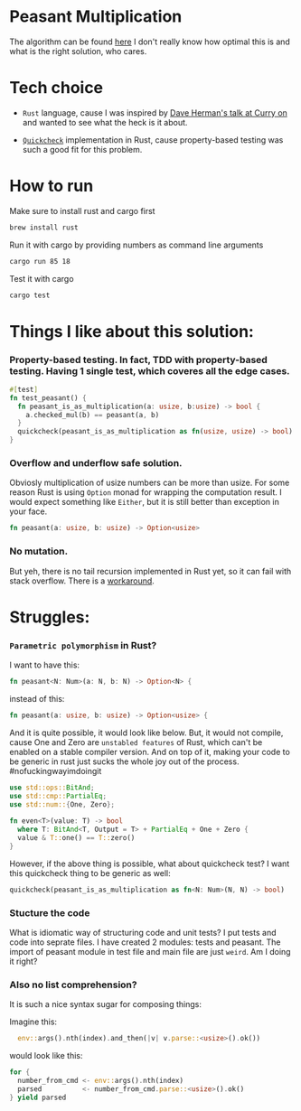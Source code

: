 # Peasant Multiplication

The algorithm can be found [here](http://www.cut-the-knot.org/Curriculum/Algebra/PeasantMultiplication.shtml)
I don't really know how optimal this is and what is the right solution, who cares.

# Tech choice

 - `Rust` language, cause I was inspired by [Dave Herman's talk at Curry on](https://www.youtube.com/watch?v=9OHcJzJQ2Nk) and wanted to see what the heck is it about.

 - [`Quickcheck`](https://github.com/BurntSushi/quickcheck) implementation in Rust, cause property-based testing was such a good fit for this problem.

# How to run

Make sure to install rust and cargo first
```sh
brew install rust
```

Run it with cargo by providing numbers as command line arguments
```sh
cargo run 85 18
```

Test it with cargo
```sh
cargo test
```

# Things I like about this solution:

### Property-based testing. In fact, TDD with property-based testing. Having 1 single test, which coveres all the edge cases.

```rust
#[test]
fn test_peasant() {
  fn peasant_is_as_multiplication(a: usize, b:usize) -> bool {
    a.checked_mul(b) == peasant(a, b)
  }
  quickcheck(peasant_is_as_multiplication as fn(usize, usize) -> bool)
}
```

### Overflow and underflow safe solution.

Obviosly multiplication of usize numbers can be more than usize. For some reason Rust is using `Option` monad for wrapping the computation result. I would expect something like `Either`, but it is still better than exception in your face.

```rust
fn peasant(a: usize, b: usize) -> Option<usize> 
```

### No mutation. 
 But yeh, there is no tail recursion implemented in Rust yet, so it can fail with stack overflow. There is a [workaround](https://crates.io/crates/stacker).

# Struggles:

### `Parametric polymorphism` in Rust?

I want to have this:
 ```rust
fn peasant<N: Num>(a: N, b: N) -> Option<N> {
```
instead of this:
 ```rust
fn peasant(a: usize, b: usize) -> Option<usize> {
```

And it is quite possible, it would look like below. But, it would not compile, cause One and Zero are `unstabled features` of Rust, which can't be enabled on a stable compiler version. And on top of it, making your code to be generic in rust just sucks the whole joy out of the process. #nofuckingwayimdoingit

```rust
use std::ops::BitAnd;
use std::cmp::PartialEq;
use std::num::{One, Zero};
  
fn even<T>(value: T) -> bool 
  where T: BitAnd<T, Output = T> + PartialEq + One + Zero {
  value & T::one() == T::zero()
}
```

However, if the above thing is possible, what about quickcheck test? I want this quickcheck thing to be generic as well:

```rust
quickcheck(peasant_is_as_multiplication as fn<N: Num>(N, N) -> bool)
```

### Stucture the code
What is idiomatic way of structuring code and unit tests? I put tests and code into seprate files. I have created 2 modules: tests and peasant. The import of peasant module in test file and main file are just `weird`. Am I doing it right?

### Also no list comprehension?
It is such a nice syntax sugar for composing things:

Imagine this:
```rust
  env::args().nth(index).and_then(|v| v.parse::<usize>().ok())
```
would look like this:
```rust
for {
  number_from_cmd <- env::args().nth(index)
  parsed          <- number_from_cmd.parse::<usize>().ok()
} yield parsed
```
